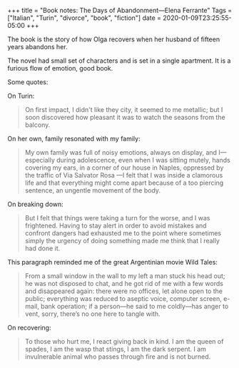 +++
title = "Book notes: The Days of Abandonment—Elena Ferrante"
Tags = ["Italian", "Turin", "divorce", "book", "fiction"]
date = 2020-01-09T23:25:55-05:00
+++

The book is the story of how Olga recovers when her husband of fifteen years 
abandons her.

The novel had small set of characters and is set in a single apartment.
It is a furious flow of emotion, good book.

Some quotes:

On Turin:
> On first impact, I didn't like they city, it seemed to me metallic; but I soon
discovered how pleasant it was to watch the seasons from the balcony.

On her own, family resonated with my family:
> My own family was full of noisy emotions, always on display, and I—especially
> during adolescence, even when I was sitting mutely, hands covering my ears, in
> a corner of our house in Naples, oppressed by the traffic of Via Salvator Rosa
>—I felt that I was inside a clamorous life and that everything might come apart
> because of a too piercing sentence, an ungentle movement of the body.

On breaking down:
> But I felt that things were taking a turn for the worse, and I was frightened.
> Having to stay alert in order to avoid mistakes and confront dangers had exhausted
> me to the point where sometimes simply the urgency of doing something made me think
> that I really had done it.

This paragraph reminded me of the great Argentinian movie Wild Tales:

> From a small window in the wall to my left a man stuck his head out; he was not disposed to chat, and he got rid of me with a few words and disappeared again: there were no offices, let alone open to the public; everything was reduced to aseptic voice, computer screen, e-mail, bank operation; if a person—he said to me coldly—has anger to vent, sorry, there’s no one here to tangle with.

On recovering:

> To those who hurt me, I react giving back in kind. I am the queen of spades, I am the wasp that stings, I am the dark serpent. I am invulnerable animal who passes through fire and is not burned.
